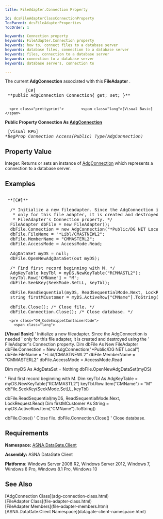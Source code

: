 ```yaml
---
title: FileAdapter.Connection Property

Id: dcsFileAdapterClassConnectionProperty
TocParent: dcsFileAdapterProperties
TocOrder: 1

keywords: Connection property
keywords: FileAdapter.Connection property
keywords: how to, connect files to a database server
keywords: database files, connection to a database server
keywords: files, connection to a database server
keywords: connection to a database server
keywords: database servers, connection to

---
```


The current **AdgConnection** associated with this **FileAdapter** .
<pre class="prettyprint">        <span class="lang">[C#]</span>
 **public AdgConnection Connection{ get; set; }** 
      </pre>
      <pre class="prettyprint">        <span class="lang">[Visual Basic] </span>
 **Public Property Connection As [AdgConnection](adg-connection-class.html)** 
      </pre>
      <pre class="prettyprint">        <span class="lang">[Visual RPG]</span>
 **BegProp Connection Access(*Public) Type(AdgConnection)** 
      </pre>

## Property Value

Integer. Returns or sets an instance of [AdgConnection](adg-connection-class.html) which represents a connection to a database server.
## Examples

<pre class="OH_CodeSnippetContainerCode">
        <span class="lang">
 **[C#]** 
        </span>
  /* Initialize a new fileadapter. Since the AdgConnection is needed
   * only for this file adapter, it is created and destroyed using the
   * FileAdapter's Connection property. */
  FileAdapter dbFile = new FileAdapter();
  dbFile.Connection = new AdgConnection("*Public/DG NET Local");
  dbFile.FileName = "*Libl/CMASTNEWL2";
  dbFile.MemberName = "CMMASTERL2";
  dbFile.AccessMode = AccessMode.Read;

  AdgDataSet myDS = null;
  dbFile.OpenNewAdgDataSet(out myDS);

  /* Find first record beginning with M. */
  AdgKeyTable keyTbl = myDS.NewKeyTable("RCMMASTL2");
  keyTbl.Row["CMName"] = "M";
  dbFile.SeekKey(SeekMode.SetLL, keyTbl);

  dbFile.ReadSequential(myDS, ReadSequentialMode.Next, LockRequest.Read);
  string firstMCustomer = myDS.ActiveRow["CMName"].ToString();

  dbFile.Close(); /* Close file. */
  dbFile.Connection.Close(); /* Close database. */</pre>
      <pre class="OH_CodeSnippetContainerCode">
        <span class="lang">
 **[Visual Basic]** 
        </span>
  ' Initialize a new fileadapter. Since the AdgConnection is needed
  ' only for this file adapter, it is created and destroyed using the
  ' FileAdapter's Connection property. 
  Dim dbFile As New FileAdapter
  dbFile.Connection = New AdgConnection("*Public/DG NET Local")
  dbFile.FileName = "*Libl/CMASTNEWL2"
  dbFile.MemberName = "CMMASTERL2"
  dbFile.AccessMode = AccessMode.Read

  Dim myDS As AdgDataSet = Nothing
  dbFile.OpenNewAdgDataSet(myDS)

  ' Find first record beginning with M. 
  Dim keyTbl As AdgKeyTable = myDS.NewKeyTable("RCMMASTL2")
  keyTbl.Row.Item("CMName") = "M"
  dbFile.SeekKey(SeekMode.SetLL, keyTbl)

  dbFile.ReadSequential(myDS, ReadSequentialMode.Next, LockRequest.Read)
  Dim firstMCustomer As String = myDS.ActiveRow.Item("CMName").ToString()

  dbFile.Close() ' Close file. 
  dbFile.Connection.Close() ' Close database. </pre>

## Requirements

**Namespace:** [ASNA.DataGate.Client](datagate-client-namespace.html) 

**Assembly:** ASNA DataGate Client

**Platforms:** Windows Server 2008 R2, Windows Server 2012, Windows 7, Windows 8 Pro, Windows 8.1 Pro, Windows 10
## See Also

<dl />
      [AdgConnection Class](adg-connection-class.html)
      <br />
      [FileAdapter Class](file-adapter-class.html)
      <br />
      [FileAdapter Members](file-adapter-members.html)
      <br />
      [ASNA.DataGate.Client Namespace](datagate-client-namespace.html)

